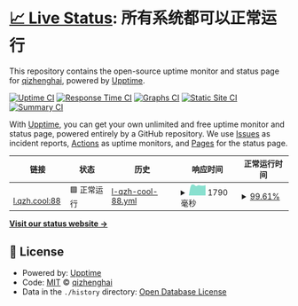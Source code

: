 # [📈 Live Status](https://qizhenghai2020.github.io/upptime): <!--live status--> **所有系统都可以正常运行**

This repository contains the open-source uptime monitor and status page for [qizhenghai](https://qizhenghai2020.github.io/upptime), powered by [Upptime](https://github.com/upptime/upptime).

[![Uptime CI](https://github.com/qizhenghai2020/upptime/workflows/Uptime%20CI/badge.svg)](https://github.com/qizhenghai2020/upptime/actions?query=workflow%3A%22Uptime+CI%22)
[![Response Time CI](https://github.com/qizhenghai2020/upptime/workflows/Response%20Time%20CI/badge.svg)](https://github.com/qizhenghai2020/upptime/actions?query=workflow%3A%22Response+Time+CI%22)
[![Graphs CI](https://github.com/qizhenghai2020/upptime/workflows/Graphs%20CI/badge.svg)](https://github.com/qizhenghai2020/upptime/actions?query=workflow%3A%22Graphs+CI%22)
[![Static Site CI](https://github.com/qizhenghai2020/upptime/workflows/Static%20Site%20CI/badge.svg)](https://github.com/qizhenghai2020/upptime/actions?query=workflow%3A%22Static+Site+CI%22)
[![Summary CI](https://github.com/qizhenghai2020/upptime/workflows/Summary%20CI/badge.svg)](https://github.com/qizhenghai2020/upptime/actions?query=workflow%3A%22Summary+CI%22)

With [Upptime](https://upptime.js.org), you can get your own unlimited and free uptime monitor and status page, powered entirely by a GitHub repository. We use [Issues](https://github.com/qizhenghai2020/upptime/issues) as incident reports, [Actions](https://github.com/qizhenghai2020/upptime/actions) as uptime monitors, and [Pages](https://qizhenghai2020.github.io/upptime) for the status page.

<!--start: status pages-->
<!-- This summary is generated by Upptime (https://github.com/upptime/upptime) -->
<!-- Do not edit this manually, your changes will be overwritten -->
<!-- prettier-ignore -->
| 链接 | 状态 | 历史 | 响应时间 | 正常运行时间 |
| --- | ------ | ------- | ------------- | ------ |
| <img alt="" src="https://icons.duckduckgo.com/ip3/l.qzh.cool.ico" height="13"> [l.qzh.cool:88](http://l.qzh.cool:88) | 🟩 正常运行 | [l-qzh-cool-88.yml](https://github.com/qizhenghai2020/upptime/commits/HEAD/history/l-qzh-cool-88.yml) | <details><summary><img alt="响应时间图像" src="./graphs/l-qzh-cool-88/response-time-week.png" height="20"> 1790毫秒</summary><br><a href="https://qizhenghai2020.github.io/upptime/history/l-qzh-cool-88"><img alt="响应时间 1729" src="https://img.shields.io/endpoint?url=https%3A%2F%2Fraw.githubusercontent.com%2Fqizhenghai2020%2Fupptime%2FHEAD%2Fapi%2Fl-qzh-cool-88%2Fresponse-time.json"></a><br><a href="https://qizhenghai2020.github.io/upptime/history/l-qzh-cool-88"><img alt="24 小时响应时间 1775" src="https://img.shields.io/endpoint?url=https%3A%2F%2Fraw.githubusercontent.com%2Fqizhenghai2020%2Fupptime%2FHEAD%2Fapi%2Fl-qzh-cool-88%2Fresponse-time-day.json"></a><br><a href="https://qizhenghai2020.github.io/upptime/history/l-qzh-cool-88"><img alt="7 天正常运行时间 1790" src="https://img.shields.io/endpoint?url=https%3A%2F%2Fraw.githubusercontent.com%2Fqizhenghai2020%2Fupptime%2FHEAD%2Fapi%2Fl-qzh-cool-88%2Fresponse-time-week.json"></a><br><a href="https://qizhenghai2020.github.io/upptime/history/l-qzh-cool-88"><img alt="30天的正常运行时间 1812" src="https://img.shields.io/endpoint?url=https%3A%2F%2Fraw.githubusercontent.com%2Fqizhenghai2020%2Fupptime%2FHEAD%2Fapi%2Fl-qzh-cool-88%2Fresponse-time-month.json"></a><br><a href="https://qizhenghai2020.github.io/upptime/history/l-qzh-cool-88"><img alt="1年的正常运行时间 1729" src="https://img.shields.io/endpoint?url=https%3A%2F%2Fraw.githubusercontent.com%2Fqizhenghai2020%2Fupptime%2FHEAD%2Fapi%2Fl-qzh-cool-88%2Fresponse-time-year.json"></a></details> | <details><summary><a href="https://qizhenghai2020.github.io/upptime/history/l-qzh-cool-88">99.61%</a></summary><a href="https://qizhenghai2020.github.io/upptime/history/l-qzh-cool-88"><img alt="正常运行时间 86.75%" src="https://img.shields.io/endpoint?url=https%3A%2F%2Fraw.githubusercontent.com%2Fqizhenghai2020%2Fupptime%2FHEAD%2Fapi%2Fl-qzh-cool-88%2Fuptime.json"></a><br><a href="https://qizhenghai2020.github.io/upptime/history/l-qzh-cool-88"><img alt="24 小时正常运行时间 97.29%" src="https://img.shields.io/endpoint?url=https%3A%2F%2Fraw.githubusercontent.com%2Fqizhenghai2020%2Fupptime%2FHEAD%2Fapi%2Fl-qzh-cool-88%2Fuptime-day.json"></a><br><a href="https://qizhenghai2020.github.io/upptime/history/l-qzh-cool-88"><img alt="7 天正常运行时间 99.61%" src="https://img.shields.io/endpoint?url=https%3A%2F%2Fraw.githubusercontent.com%2Fqizhenghai2020%2Fupptime%2FHEAD%2Fapi%2Fl-qzh-cool-88%2Fuptime-week.json"></a><br><a href="https://qizhenghai2020.github.io/upptime/history/l-qzh-cool-88"><img alt="30天的正常运行时间 98.93%" src="https://img.shields.io/endpoint?url=https%3A%2F%2Fraw.githubusercontent.com%2Fqizhenghai2020%2Fupptime%2FHEAD%2Fapi%2Fl-qzh-cool-88%2Fuptime-month.json"></a><br><a href="https://qizhenghai2020.github.io/upptime/history/l-qzh-cool-88"><img alt="1年的正常运行时间 86.75%" src="https://img.shields.io/endpoint?url=https%3A%2F%2Fraw.githubusercontent.com%2Fqizhenghai2020%2Fupptime%2FHEAD%2Fapi%2Fl-qzh-cool-88%2Fuptime-year.json"></a></details>

<!--end: status pages-->

[**Visit our status website →**](https://qizhenghai2020.github.io/upptime)

## 📄 License

- Powered by: [Upptime](https://github.com/upptime/upptime)
- Code: [MIT](./LICENSE) © [qizhenghai](https://qizhenghai2020.github.io/upptime)
- Data in the `./history` directory: [Open Database License](https://opendatacommons.org/licenses/odbl/1-0/)
